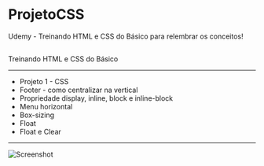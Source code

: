 # ProjetoCSS
Udemy - Treinando HTML e CSS do Básico para relembrar os conceitos!
##
Treinando HTML e CSS do Básico<hr>

<ul>
<li>Projeto 1 - CSS</li>
<li>Footer - como centralizar na vertical</li>
<li>Propriedade display, inline, block e inline-block</li>
<li>Menu horizontal</li>
<li>Box-sizing</li>
<li>Float</li>
<li>Float e Clear</li>
</ul><hr>

![Screenshot](https://user-images.githubusercontent.com/97696243/189773445-1584e419-066b-4425-8c35-0ff0b4d80966.png)
